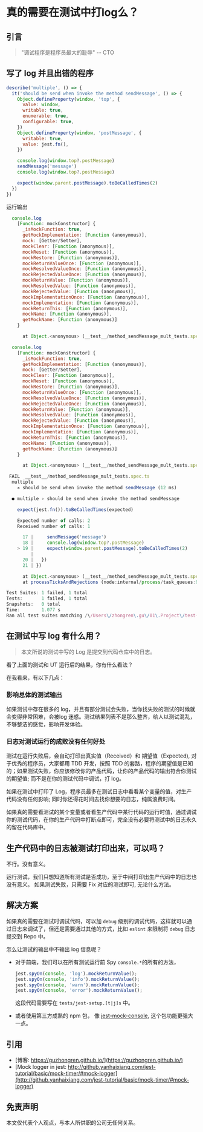 # 真的需要在测试中打log么？


## 引言

> "调试程序是程序员最大的耻辱" -- CTO

## 写了 log 并且出错的程序

```js
describe('multiple', () => {
  it('should be send when invoke the method sendMessage', () => {
    Object.defineProperty(window, 'top', {
      value: window,
      writable: true,
      enumerable: true,
      configurable: true,
    })
    Object.defineProperty(window, 'postMessage', {
      writable: true,
      value: jest.fn(),
    })

    console.log(window.top?.postMessage)
    sendMessage('message')
    console.log(window.top?.postMessage)

    expect(window.parent.postMessage).toBeCalledTimes(2)
  })
})

```

运行输出

```js
  console.log
    [Function: mockConstructor] {
      _isMockFunction: true,
      getMockImplementation: [Function (anonymous)],
      mock: [Getter/Setter],
      mockClear: [Function (anonymous)],
      mockReset: [Function (anonymous)],
      mockRestore: [Function (anonymous)],
      mockReturnValueOnce: [Function (anonymous)],
      mockResolvedValueOnce: [Function (anonymous)],
      mockRejectedValueOnce: [Function (anonymous)],
      mockReturnValue: [Function (anonymous)],
      mockResolvedValue: [Function (anonymous)],
      mockRejectedValue: [Function (anonymous)],
      mockImplementationOnce: [Function (anonymous)],
      mockImplementation: [Function (anonymous)],
      mockReturnThis: [Function (anonymous)],
      mockName: [Function (anonymous)],
      getMockName: [Function (anonymous)]
    }

      at Object.<anonymous> (__test__/method_sendMessage_mult_tests.spec.ts:16:13)

  console.log
    [Function: mockConstructor] {
      _isMockFunction: true,
      getMockImplementation: [Function (anonymous)],
      mock: [Getter/Setter],
      mockClear: [Function (anonymous)],
      mockReset: [Function (anonymous)],
      mockRestore: [Function (anonymous)],
      mockReturnValueOnce: [Function (anonymous)],
      mockResolvedValueOnce: [Function (anonymous)],
      mockRejectedValueOnce: [Function (anonymous)],
      mockReturnValue: [Function (anonymous)],
      mockResolvedValue: [Function (anonymous)],
      mockRejectedValue: [Function (anonymous)],
      mockImplementationOnce: [Function (anonymous)],
      mockImplementation: [Function (anonymous)],
      mockReturnThis: [Function (anonymous)],
      mockName: [Function (anonymous)],
      getMockName: [Function (anonymous)]
    }

      at Object.<anonymous> (__test__/method_sendMessage_mult_tests.spec.ts:18:13)

 FAIL  __test__/method_sendMessage_mult_tests.spec.ts
  multiple
    ✕ should be send when invoke the method sendMessage (12 ms)

  ● multiple › should be send when invoke the method sendMessage

    expect(jest.fn()).toBeCalledTimes(expected)

    Expected number of calls: 2
    Received number of calls: 1

      17 |     sendMessage('message')
      18 |     console.log(window.top?.postMessage)
    > 19 |     expect(window.parent.postMessage).toBeCalledTimes(2)
         |                                       ^
      20 |   })
      21 | })

      at Object.<anonymous> (__test__/method_sendMessage_mult_tests.spec.ts:19:39)
      at processTicksAndRejections (node:internal/process/task_queues:96:5)

Test Suites: 1 failed, 1 total
Tests:       1 failed, 1 total
Snapshots:   0 total
Time:        1.077 s
Ran all test suites matching /\/Users\/zhongren\.gu\/01\.Project\/test-window-object\/__test__\/method_sendMessage_mult_tests\.spec\.ts/i with tests matching "multiple should be send when invoke the method sendMessage".
```

## 在测试中写 log 有什么用？
> 本文所说的测试中写的 Log 是提交到代码仓库中的日志。

看了上面的测试和 UT 运行后的结果，你有什么看法？

在我看来，有以下几点：

### 影响总体的测试输出

如果测试中存在很多的 log，并且有部分测试会失败，当你找失败的测试的时候就会变得非常困难，会被log 迷惑。测试结果列表不是那么整齐，给人以测试混乱，不够整洁的感觉，影响开发体验。

### 日志对测试运行的成败没有任何好处

测试在运行失败后，会自动打印出真实值（Received）和 期望值（Expected), 对于优秀的程序员，大家都用 TDD 开发，按照 TDD 的套路，程序的期望值是已知的；如果测试失败，你应该修改你的产品代码，让你的产品代码的输出符合你测试的期望值; 而不是在你的测试代码中调试，打 log。

如果在测试中打印了 Log，程序员最多在测试日志中看看某个变量的值，对生产代码没有任何影响; 同时你还得花时间去找你想要的日志，纯属浪费时间。

如果真的需要看测试的某个变量或者看生产代码中某行代码的运行时值，通过调试你的测试代码，在你的生产代码中打断点即可，完全没有必要将测试中的日志永久的留在代码库中。

## 生产代码中的日志被测试打印出来，可以吗？

不行。没有意义。

运行测试，我们只想知道所有测试是否成功，至于中间打印出生产代码中的日志也没有意义。
如果测试失败，只需要 Fix 对应的测试即可, 无论什么方法。


## 解决方案

如果真的需要在测试时调试代码，可以加 `debug` 级别的调试代码，这样就可以通过日志来调试了，但还是需要通过其他的方式，比如 `eslint` 来限制将 `debug` 日志提交到 Repo 中。

怎么让测试的输出中不输出 log 信息呢？

- 对于前端，我们可以在所有测试运行前 Spy `console.*`的所有的方法，

  ```js
  jest.spyOn(console, 'log').mockReturnValue();
  jest.spyOn(console, 'info').mockReturnValue();
  jest.spyOn(console, 'warn').mockReturnValue();
  jest.spyOn(console, 'error').mockReturnValue();
  ```

  这段代码需要写在 `tests/jest-setup.[t|j]s` 中。

- 或者使用第三方成熟的 npm 包， 像 [jest-mock-console](https://www.npmjs.com/package/jest-mock-console), 这个包功能更强大一点。


## 引用

* [博客: https://guzhongren.github.io/](https://guzhongren.github.io/)
* [Mock logger in jest: http://github.yanhaixiang.com/jest-tutorial/basic/mock-timer/#mock-logger](http://github.yanhaixiang.com/jest-tutorial/basic/mock-timer/#mock-logger)
## 免责声明

本文仅代表个人观点，与本人所供职的公司无任何关系。

